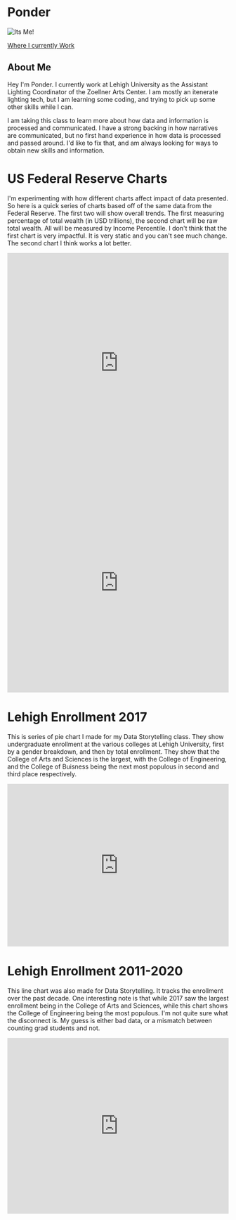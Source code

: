 # Ponder

![Its Me!](https://avatars0.githubusercontent.com/u/67644074?s=460&u=a44d92beca0056bee0babd61d9bb81d139f13d34&v=4)

[Where I currently Work](https://zoellner.cas.lehigh.edu/contact-us)

## About Me

Hey I'm Ponder. I currently work at Lehigh University as the Assistant Lighting Coordinator of the Zoellner Arts Center. I am mostly an itenerate lighting tech, but I am learning some coding, and trying to pick up some other skills while I can. 

I am taking this class to learn more about how data and information is processed and communicated. I have a strong backing in how narratives are communicated, but no first hand experience in how data is processed and passed around. I'd like to fix that, and am always looking for ways to obtain new skills and information.


# US Federal Reserve Charts
I'm experimenting with how different charts affect impact of data presented. So here is a quick series of charts based off of the same data from the Federal Reserve. The first two will show overall trends. The first measuring percentage of total wealth (in USD trillions), the second chart will be raw total wealth. All will be measured by Income Percentile. I don't think that the first chart is very impactful. It is very static and you can't see much change. The second chart I think works a lot better.

<iframe title="Distribution of US Household Wealth by Income Percentile" aria-label="Interactive line chart" id="datawrapper-chart-eybcj" src="https://datawrapper.dwcdn.net/eybcj/1/" scrolling="no" frameborder="0" style="width: 0; min-width: 100% !important; border: none;" height="500"></iframe><script type="text/javascript">!function(){"use strict";window.addEventListener("message",(function(a){if(void 0!==a.data["datawrapper-height"])for(var e in a.data["datawrapper-height"]){var t=document.getElementById("datawrapper-chart-"+e)||document.querySelector("iframe[src*='"+e+"']");t&&(t.style.height=a.data["datawrapper-height"][e]+"px")}}))}();
</script>  

<iframe title="Distribution of US Household Wealth by Income Percentile" aria-label="Interactive line chart" id="datawrapper-chart-u98PQ" src="https://datawrapper.dwcdn.net/u98PQ/2/" scrolling="no" frameborder="0" style="width: 0; min-width: 100% !important; border: none;" height="500"></iframe><script type="text/javascript">!function(){"use strict";window.addEventListener("message",(function(a){if(void 0!==a.data["datawrapper-height"])for(var e in a.data["datawrapper-height"]){var t=document.getElementById("datawrapper-chart-"+e)||document.querySelector("iframe[src*='"+e+"']");t&&(t.style.height=a.data["datawrapper-height"][e]+"px")}}))}();
</script>  


# Lehigh Enrollment 2017
This is series of pie chart I made for my Data Storytelling class. They show undergraduate enrollment at the various colleges at Lehigh University, first by a gender breakdown, and then by total enrollment. They show that the College of Arts and Sciences is the largest, with the College of Engineering, and the College of Buisness being the next most populous in second and third place respectively.

<iframe title="Lehigh Enrollment 2017" aria-label="chart" id="datawrapper-chart-ukKJG" src="https://datawrapper.dwcdn.net/ukKJG/1/" scrolling="no" frameborder="0" style="width: 0; min-width: 100% !important; border: none;" height="370"></iframe><script type="text/javascript">!function(){"use strict";window.addEventListener("message",(function(a){if(void 0!==a.data["datawrapper-height"])for(var e in a.data["datawrapper-height"]){var t=document.getElementById("datawrapper-chart-"+e)||document.querySelector("iframe[src*='"+e+"']");t&&(t.style.height=a.data["datawrapper-height"][e]+"px")}}))}();
</script>


# Lehigh Enrollment 2011-2020
This line chart was also made for Data Storytelling. It tracks the enrollment over the past decade. One interesting note is that while 2017 saw the largest enrollment being in the College of Arts and Sciences, while this chart shows the College of Engineering being the most populous. I'm not quite sure what the disconnect is. My guess is either bad data, or a mismatch between counting grad students and not.

<iframe title="Lehigh Enrollment 2011-2020" aria-label="Interactive line chart" id="datawrapper-chart-iB8zk" src="https://datawrapper.dwcdn.net/iB8zk/1/" scrolling="no" frameborder="0" style="width: 0; min-width: 100% !important; border: none;" height="400"></iframe><script type="text/javascript">!function(){"use strict";window.addEventListener("message",(function(a){if(void 0!==a.data["datawrapper-height"])for(var e in a.data["datawrapper-height"]){var t=document.getElementById("datawrapper-chart-"+e)||document.querySelector("iframe[src*='"+e+"']");t&&(t.style.height=a.data["datawrapper-height"][e]+"px")}}))}();
</script>
